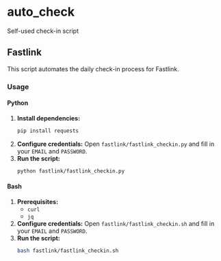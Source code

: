 # auto_check
Self-used check-in script

## Fastlink

This script automates the daily check-in process for Fastlink.

### Usage

#### Python

1.  **Install dependencies:**
    ```bash
    pip install requests
    ```
2.  **Configure credentials:**
    Open `fastlink/fastlink_checkin.py` and fill in your `EMAIL` and `PASSWORD`.
3.  **Run the script:**
    ```bash
    python fastlink/fastlink_checkin.py
    ```

#### Bash

1.  **Prerequisites:**
    - `curl`
    - `jq`
2.  **Configure credentials:**
    Open `fastlink/fastlink_checkin.sh` and fill in your `EMAIL` and `PASSWORD`.
3.  **Run the script:**
    ```bash
    bash fastlink/fastlink_checkin.sh
    ```